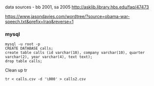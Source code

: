 data sources - bb 2001, sa 2005
http://asklib.library.hbs.edu/faq/47473

https://www.jasondavies.com/wordtree/?source=obama-war-speech.txt&prefix=Iraq&reverse=1


### mysql
    mysql -u root -p
    CREATE DATABASE calls;
    create table calls (id varchar(10), company varchar(10), quarter varchar(2), year varchar(4), text text);
    drop table calls;

Clean up tr

    tr < calls.csv -d '\000' > calls2.csv